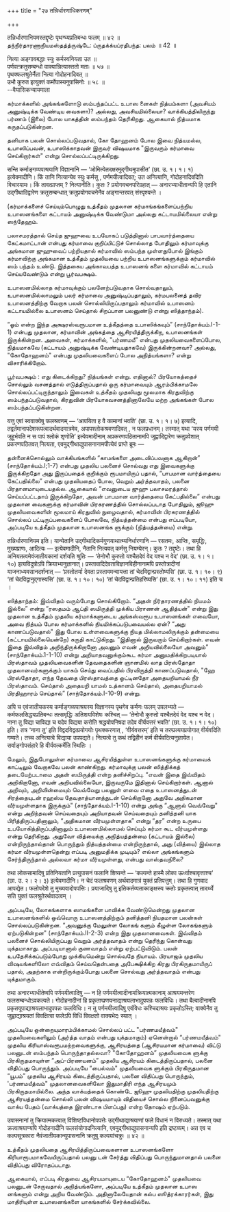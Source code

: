 +++
title = "२७ तन्निर्धारणाधिकरणम्"

+++

तन्निर्धारणानियमस्तद्दृष्टेः पृथग्घ्यप्रतिबन्धः फलम् ॥ ४२ ॥  
தந்நிர்தாரணாநியமஸ்தத்த்ருஷ்டே: ப்ருதக்க்யப்ரதிபந்த: பலம் ॥ 42 ॥

नित्या अङ्गावबद्धाः स्युः कर्मस्वनियता उत ॥  
पर्णवत्क्रतुसम्बन्धो वाक्यान्नित्यास्ततो मताः ॥ ५७ ॥  
पृथक्फलश्रुतेर्नैता नित्या गोदोहनादिवत् ॥  
उभौ कुरुत इत्युक्तं कर्मोपास्यनुपासिनोः ॥ ५८ ॥  
--वैयासिकन्यायमाला

கர்மாக்களில் அங்கங்களோடு ஸம்பந்தப்பட்ட உபாஸ னைகள் நித்யம்களா (அவசியம்
அனுஷ்டிக்க வேண்டிய வைகளா)? அல்லது, அவசியமில்லையா? வாக்கியத்திலிருந்து
பர்ணம் (இலை) போல யாகத்தின் ஸம்பந்தம் தெரிகிறது. ஆகையால் நித்யமாக
கருதப்படுகின்றன.

தனியாக பலன் சொல்லப்படுவதால், கோ தோஹனம் போல இவை நித்யமல்ல, உபாஸிப்பவன்,
உபாஸிக்காதவன் இருவர் விஷயமாக "இருவரும் கர்மாவை செய்கிறார்கள்" என்று
சொல்லப்பட்டிருக்கிறது.

सन्ति कर्माङ्गव्यपाश्रयाणि विज्ञानानि — ‘ओमित्येतदक्षरमुद्गीथमुपासीत’
(छा. उ. १। १। १) इत्येवमादीनि। किं तानि नित्यान्येव स्युः कर्मसु ,
पर्णमयीत्वादिवत्; उत अनित्यानि, गोदोहनादिवदिति विचारयामः। किं
तावत्प्राप्तम् ? नित्यानीति। कुतः ? प्रयोगवचनपरिग्रहात् —
अनारभ्याधीतान्यपि हि एतानि उद्गीथादिद्वारेण क्रतुसम्बन्धात्
क्रतुप्रयोगवचनेनैव अङ्गान्तरवत् संस्पृश्यन्ते ।

(கர்மாக்களைச் செய்யும்பொழுது உத்கீதம் முதலான கர்மாங்கங்களைப்பற்றிய
உபாஸனங்களை கட்டாயம் அனுஷ்டிக்க வேண்டுமா அல்லது கட்டாயமில்லையா என்று
ஸந்தேஹம்.

பலாசமரத்தால் செய்த ஜுஹுவை உபயோகப் படுத்தினால் பாபவார்த்தையை
கேட்கமாட்டான் என்பது கர்மாவை குறிப்பிட்டுச் சொல்லாத போதிலும் கர்மாவுக்கு
அங்கமான ஜுஹுவைப் பற்றியதால் கர்மாவில் ஸம்பந்த முள்ளதுபோல் இங்கும்
கர்மாவிற்கு அங்கமான உத்கீதம் முதலியவை பற்றிய உபாஸனங்களுக்கும் கர்மாவில்
ஸம் பந்தம் உண்டு. இத்தகைய அங்காவபத்த உபாஸனங் களை கர்மாவில் கட்டாயம்
செய்யவேண்டும் என்று பூர்வபக்ஷம்.

உபாஸனமில்லாத கர்மாவுக்கும் பலனேற்படுவதாக சொல்வதாலும், உபாஸனமில்லாமலும்
பலர் கர்மாவை அனுஷ்டிப்பதாலும், கர்மபலனைத் தவிர உபாஸனத்திற்கு வேறாக பலன்
சொல்லியிருப்பதாலும் கர்மாவில் உபாஸனம் கட்டாயமில்லை உபாஸனம் செய்தால்
சிறப்பான பலனுண்டு என்று ஸித்தாந்தம்).

“ஓம் என்ற இந்த அக்ஷரஸ்வரூபமான உத்கீதத்தை உபாஸிக்கவும்”
(சாந்தோக்யம்.I-1-1) என்பது முதலான, கர்மாவின் அங்கத்தை ஆசிரயித்திருக்கிற,
உபாஸனங்கள் இருக்கின்றன. அவைகள், கர்மாக்களில், "பர்ணமயீ” என்பது
முதலியவைகளைப்போல, நித்யமாகவே (கட்டாயம் அனுஷ்டிக்க வேண்டியதாகவே)
இருக்கின்றனவா? அல்லது, "கோதோஹனம்" என்பது முதலியவைகளைப் போல அநித்யங்களா?
என்று விசாரிக்கிறோம்.

பூர்வபக்ஷம் : எது கிடைக்கிறது? நித்யங்கள் என்று. எதினால்? பிரயோகத்தைச்
சொல்லும் வசனத்தால் எடுத்திருப்பதால் ஒரு கர்மாவையும் ஆரம்பிக்காமலே
சொல்லப்பட்டிருந்தாலும் இவைகள் உத்கீதம் முதலியது மூலமாக கிரதுவிற்கு
ஸம்பந்தப்படுவதால், கிரதுவின் பிரயோகவசனத்தினாலேயே மற்ற அங்கங்கள் போல
ஸம்பந்தப்படுகின்றன.

यत्तु एषां स्ववाक्येषु फलश्रवणम् — ‘आपयिता ह वै कामानां भवति’ (छा. उ.
१। १। ७) इत्यादि, तद्वर्तमानापदेशरूपत्वादर्थवादमात्रमेव,
अपापश्लोकश्रवणादिवत् , न फलप्रधानम्। तस्मात् यथा ‘यस्य पर्णमयी
जुहूर्भवति न स पापं श्लोकं शृणोति’ इत्येवमादीनाम् अप्रकरणपठितानामपि
जुह्वादिद्वारेण क्रतुप्रवेशात् प्रकरणपठितवत् नित्यता,
एवमुद्गीथाद्युपासनानामपीत्येवं प्राप्ते ब्रूमः —

தன்னைக்சொல்லும் வாக்கியங்களில் “காமங்களை அடைவிப்பவனாக ஆகிறான்”
(சாந்தோக்யம்.I;1-7) என்பது முதலிய பலனைச் சொல்வது எது இவைகளுக்கு
இருக்கிறதோ அது இருப்பதைக் குறிக்கும் ரூபமாயிருப் பதால், “பாபமான
வார்த்தையை கேட்பதில்லை” என்பது முதலியதைப் போல, வெறும் அர்த்தவாதம், பலனை
பிரதானமாயுடையதல்ல. ஆகையால் “எவனுடைய ஜுஹு பலாசமரத்தால் செய்யப்பட்டதாய்
இருக்கிறதோ, அவன் பாபமான வார்த்தையை கேட்பதில்லை” என்பது முதலான வைகளுக்கு
கர்மாவின் பிரகரணத்தில் சொல்லப்படாத போதிலும், ஜூஹு முதலியவைகளின் மூலமாய்
கிரதுவில் நுழைவதால், கர்மாவின் பிரகரணத்தில் சொல்லப் பட்டிருப்பவைகளைப்
போலவே, நித்யத்தன்மை என்பது எப்படியோ, அப்படியே உத்கீதம் முதலான உபாஸனங்க
ளுக்கும் (நித்யத்தன்மை) என்று.

तन्निर्धारणानियम इति। यान्येतानि उद्गीथादिकर्मगुणयाथात्म्यनिर्धारणानि —
रसतमः, आप्तिः, समृद्धिः, मुख्यप्राणः, आदित्यः — इत्येवमादीनि, नैतानि
नित्यवत् कर्मसु नियम्येरन्। कुतः ? तद्दृष्टेः। तथा हि
अनियतत्वमेवंजातीयकानां दर्शयति श्रुतिः — ‘तेनोभौ कुरुतो यश्चैतदेवं वेद
यश्च न वेद’ (छा. उ. १। १। १०) इत्यविदुषोऽपि क्रियाभ्यनुज्ञानात्।
प्रस्तावादिदेवताविज्ञानविहीनानामपि प्रस्तोत्रादीनां याजनाध्यवसानदर्शनात्
— ‘प्रस्तोतर्या देवता प्रस्तावमन्वायत्ता तां चेदविद्वान्प्रस्तोष्यसि’
(छा. उ. १। १०। ९) ‘तां चेदविद्वानुद्गास्यसि’ (छा. उ. १। १०। १०) ‘तां
चेदविद्वान्प्रतिहरिष्यसि’ (छा. उ. १। १०। ११) इति च ।

ஸித்தாந்தம்: இவ்விதம் வரும்போது சொல்கிறோம். “அதன் நிர்தாரணத்தில் நியமம்
இல்லை” என்று “ரஸதமம் ஆப்தி ஸமிருத்தி முக்கிய பிராணன் ஆதித்யன்" என்று இது
முதலான உத்கீதம் முதலிய கர்மாக்களுடைய அங்கஸ்வரூப உபாஸனங்கள் எவையோ, அவை
நித்யம் போல கர்மாக்களில் நியமிக்கப்படுபவையல்ல ஏன்? “அது காணப்படுவதால்"
இது போல உள்ளவைகளுக்கு நியத மில்லாமலிருக்கும் தன்மையை
(கட்டாயமில்லையென்றே) சுருதி காட்டுகிறது. “இதினால் இருவரும்
செய்கிறார்கள். எவன் இதை இவ்விதம் அறிந்திருக்கிறானோ அவனும் எவன்
அறியவில்லையோ அவனும்” (சாந்தோக்யம்.1-1-10) என்று அறியாதவனுக்கும்கூட கர்மா
அனுமதிக்கிறபடியால் பிரஸ்தாவம் முதலியவைகளின் தேவதைகளின் ஞானமில் லாத
பிரஸ்தோதா முதலானவர்களுக்கும் யாகம் செய்து வைப்பதில் பிரவிருத்தி
காணப்படுவதால், "ஹே பிரஸ்தோதா, எந்த தேவதை பிரஸ்தாவத்தை ஒட்டினதோ
அதையறியாமல் நீர் பிரஸ்தாவம். செய்தால் அதையறி யாமல் உத்கானம் செய்தால்,
அதையறியாமல் பிரதிஹாரம் செய்தால்” (சாந்தோக்யம்.I-10-9) என்று.

अपि च एवंजातीयकस्य कर्माङ्गव्यपाश्रयस्य विज्ञानस्य पृथगेव कर्मणः फलम्
उपलभ्यते — कर्मफलसिद्ध्यप्रतिबन्धः तत्समृद्धिः अतिशयविशेषः कश्चित् —
‘तेनोभौ कुरुतो यश्चैतदेवं वेद यश्च न वेद। नाना तु विद्या चाविद्या च
यदेव विद्यया करोति श्रद्धयोपनिषदा तदेव वीर्यवत्तरं भवति’ (छा. उ. १। १।
१०) इति। तत्र ‘नाना तु’ इति विद्वदविद्वत्प्रयोगयोः पृथक्करणात् ,
‘वीर्यवत्तरम्’ इति च तरप्प्रत्ययप्रयोगात् वीर्यवदिति गम्यते। तच्च
अनित्यत्वे विद्याया उपपद्यते। नित्यत्वे तु कथं तद्विहीनं कर्म
वीर्यवदित्यनुज्ञायेत। सर्वाङ्गोपसंहारे हि वीर्यवत्कर्मेति स्थितिः ।

மேலும், இதுபோலுள்ள கர்மாவை ஆசிரயித்துள்ள உபாஸனங்களுக்கு கர்மாவைக்
காட்டிலும் வேறாகவே பலன் காண்கிறது. கர்மாவுக்கு பலன் ஸித்திக்கத்
தடையேற்படாமை அதன் ஸமிருத்தி என்ற தனிச்சிறப்பு. “எவன் இதை இவ்விதம்
அறிகிறானோ, எவன் அறியவில்லையோ, இருவருமே இதினால் செய்கிறார்கள். ஆனால்
அறிவும், அறிவின்மையும் வெவ்வேறு பலனுள் ளவை எதை உபாஸனத்துடன் சிரத்தையுடன்
ரஹஸ்ய தேவதாத்யானத்துடன் செய்கிறானோ அதுவே அதிகமான வீர்யமுள்ளதாக
இருக்கும்" (சாந்தோக்யம்.I-1-10) என்று அங்கு “ஆனால் வெவ்வேறு" என்று
அறிந்தவன் செய்வதையும் அறியாதவன் செய்வதையும் தனித்தனி யாக
பிரித்திருப்பதினாலும், “அதிகமான வீர்யமுள்ளதாக” என்று “தர” என்ற உருபை
உபயோகித்திருப்பதினாலும் உபாஸனமில்லாமல் செய்யும் கர்மா கூட வீர்யமுள்ளது
என்று தெரிகிறது. அதுவோ வித்யைக்கு அநித்யத்தன்மை (கட்டாயம் இல்லை)
என்றிருந்தால்தான் பொருந்தும் நித்யத்தன்மை என்றிருந்தால், அது (வித்யை)
இல்லாத கர்மா வீர்யமுள்ளதென்று எப்படி அனுமதிக்க முடியும்? எல்லா
அங்கங்களும் சேர்ந்திருந்தால் அல்லவா கர்மா வீர்யமுள்ளது, என்பது
வாஸ்தவநிலை?

तथा लोकसामादिषु प्रतिनियतानि प्रत्युपासनं फलानि शिष्यन्ते — ‘कल्पन्ते
हास्मै लोका ऊर्ध्वाश्चावृत्ताश्च’ (छा. उ. २। २। ३) इत्येवमादीनि। न
चेदं फलश्रवणम् अर्थवादमात्रं युक्तं प्रतिपत्तुम्। तथा हि गुणवाद
आपद्येत। फलोपदेशे तु मुख्यवादोपपत्तिः। प्रयाजादिषु तु
इतिकर्तव्यताकाङ्क्षस्य क्रतोः प्रकृतत्वात् तादर्थ्ये सति युक्तं
फलश्रुतेरर्थवादत्वम् ।

அப்படியே, லோகங்களாக ஸாமங்களை பாவிக்க வேண்டுமென்றது முதலான உபாஸனங்களில்
ஒவ்வொரு உபாஸனத்திற்கும் தனித்தனி நியதமான பலன்கள் சொல்லப்படுகின்றன.
“அவனுக்கு மேலுள்ள லோகங் களும் கீழுள்ள லோகங்களும் ஏற்படுகின்றன"
(சாந்தோக்யம்.II-2-3) என்ற இது முதலானவைகள். இவ்விதம் பலனைச்
சொல்லியிருப்பது வெறும் அர்த்தவாதம் என்று தெரிந்து கொள்வது யுக்தமாகாது.
அப்படியானால் குணவாதம் என்று ஏற்பட்டுவிடும். பலன் உபதேசிக்கப்படும்போது
முக்கியமென்று சொல்வதே நியாயம். பிரயாஜம் முதலிய விஷயங்களிலோ எவ்விதம்
செய்வதென்பதை அபேக்ஷிக்கிற கிரது பிரகிருதமாயிருப் பதால், அதற்காக
என்றிருக்கும்போது பலனை சொல்வது அர்த்தவாதம் என்பது யுக்தமாகும்.

तथा अनारभ्याधीतेष्वपि पर्णमयीत्वादिषु — न हि
पर्णमयीत्वादीनामक्रियात्मकानाम् आश्रयमन्तरेण फलसम्बन्धोऽवकल्पते।
गोदोहनादीनां हि प्रकृताप्प्रणयनाद्याश्रयलाभादुपपन्नः फलविधिः। तथा
बैल्वादीनामपि प्रकृतयूपाद्याश्रयलाभादुपपन्नः फलविधिः। न तु
पर्णमयीत्वादिषु एवंविधः कश्चिदाश्रयः प्रकृतोऽस्ति; वाक्येनैव तु
जुह्वाद्याश्रयतां विवक्षित्वा फलेऽपि विधिं विवक्षतो वाक्यभेदः स्यात् ।

அப்படியே ஒன்றையுமாரம்பிக்காமல் சொல்லப் பட்ட "பர்ணமயீத்வம்"
முதலியவைகளிலும் (அர்த்த வாதம் என்பது யுக்தமாகும்) ஏனென்றால்
“பர்ணமயீத்வம்" முதலிய கிரியாஸ்வரூபமற்றவைகளுக்கு, ஆசிரயத்தை (ஆசிரயமான
கர்மாவை) விட்டு பலனுடன் ஸம்பந்தம் பொருந்தாதல்லவா? "கோதோஹனம்” முதலியவைக
ளுக்கு பிரகிருதமாயுள்ள “அப்-பிரணயனம்” முதலிய ஆசிரயம் கிடைத்திருப்பதால்,
பலனை விதிப்பது பொருந்தும். அப்படியே “பைல்வம்" முதலியவைக ளுக்கும்
பிரகிருதமான “யூபம்” முதலிய ஆசிரயம் கிடைத்திருப்பதால், பலனை விதிப்பது
பொருந்தும், 'பர்ணமயீத்வம்" முதலானவைகளிலோ இதுமாதிரி எந்த ஆசிரயமும்
பிரகிருதமாயில்லை. அந்த வாக்யத்தைக் கொண்டே ஜூஹு முதலியதிற்கு முதலியதிற்கு
ஆசிரயத்தன்மை சொல்லி பலன் விஷயமாயும் விதியைச் சொல்ல நினைப்பவனுக்கு வாக்ய
பேதம் (வாக்யத்தை இரண்டாக பிளப்பது) என்ற தோஷம் ஏற்படும்.

उपासनानां तु क्रियात्मकत्वात् विशिष्टविधानोपपत्तेः उद्गीथाद्याश्रयाणां
फले विधानं न विरुध्यते। तस्मात् यथा क्रत्वाश्रयाण्यपि गोदोहनादीनि
फलसंयोगादनित्यानि, एवमुद्गीथाद्युपासनान्यपि इति द्रष्टव्यम्। अत एव च
कल्पसूत्रकारा नैवंजातीयकान्युपासनानि क्रतुषु कल्पयांचक्रुः ॥ ४२ ॥

உத்கீதம் முதலியதை ஆசிரயித்திருப்பவைகளான உபாஸனங்களோ
கிரியாரூபமாகவேயிருப்பதால் பலனு டன் சேர்த்து விதிப்பது பொருந்துமானதால்
பலனை விதிப்பது விரோதப்படாது.

ஆகையால், எப்படி கிரதுவை ஆசிரயமாயுடைய “கோதோஹனம்" முதலியவை பலனுடன்
சேருவதால் அநித்யங்களோ, அப்படியே உத்கீதம் முதலான உபாஸ னங்களும் என்று அறிய
வேண்டும். அதினாலேயேதான் கல்ப ஸூத்ரக்காரர்கள், இது மாதிரியுள்ள உபாஸனங்களை
யாகங்களில் சேர்க்கவில்லை.
